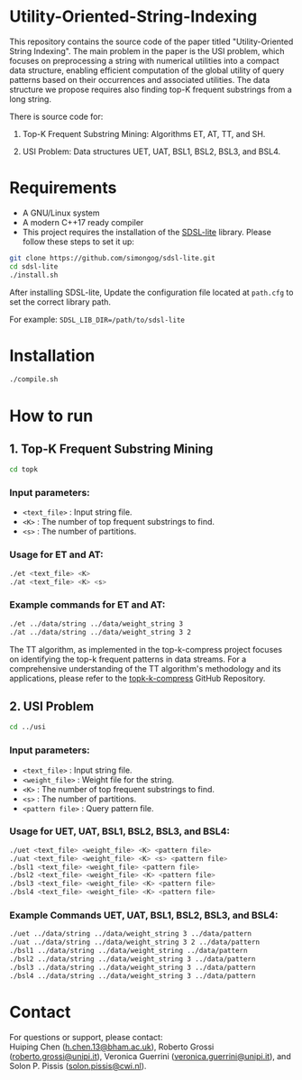 # Utility-Oriented-String-Indexing
This repository contains the source code of the paper titled "Utility-Oriented String Indexing". The main problem in the paper is the USI problem, which focuses on preprocessing a string with numerical utilities into a compact data structure, enabling efficient computation of the global utility of query patterns based on their occurrences and associated utilities. The data structure we propose requires also finding top-K frequent substrings from a long string.

There is source code for:

1. Top-K Frequent Substring Mining: Algorithms ET, AT, TT, and SH.

2. USI Problem: Data structures UET, UAT, BSL1, BSL2, BSL3, and BSL4.

# Requirements
- A GNU/Linux system
- A modern C++17 ready compiler
- This project requires the installation of the [SDSL-lite](https://github.com/simongog/sdsl-lite) library. Please follow these steps to set it up:
```bash
git clone https://github.com/simongog/sdsl-lite.git
cd sdsl-lite
./install.sh
```

After installing SDSL-lite, Update the configuration file located at `path.cfg` to set the correct library path.

For example: `SDSL_LIB_DIR=/path/to/sdsl-lite` 


# Installation
```bash
./compile.sh
```


# How to run

## 1. Top-K Frequent Substring Mining
```bash
cd topk
```
### Input parameters:
- `<text_file>` : Input string file.
- `<K>` : The number of top frequent substrings to find.
- `<s>` : The number of partitions.

### Usage for ET and AT:
```bash
./et <text_file> <K>
./at <text_file> <K> <s>
```

### Example commands for ET and AT:
```bash
./et ../data/string ../data/weight_string 3
./at ../data/string ../data/weight_string 3 2
```
The TT algorithm, as implemented in the top-k-compress project focuses on identifying the top-k frequent patterns in data streams. For a comprehensive understanding of the TT algorithm's methodology and its applications, please refer to the [topk-k-compress](https://github.com/pdinklag/top-k-compress) GitHub Repository.

## 2. USI Problem
```bash
cd ../usi
```
### Input parameters:
- `<text_file>` : Input string file.
- `<weight_file>` : Weight file for the string.
- `<K>` : The number of top frequent substrings to find.
- `<s>` : The number of partitions.
- `<pattern file>` : Query pattern file.

  
### Usage for UET, UAT, BSL1, BSL2, BSL3, and BSL4:
```bash
./uet <text_file> <weight_file> <K> <pattern file>
./uat <text_file> <weight_file> <K> <s> <pattern file>
./bsl1 <text_file> <weight_file> <pattern file>
./bsl2 <text_file> <weight_file> <K> <pattern file>
./bsl3 <text_file> <weight_file> <K> <pattern file>
./bsl4 <text_file> <weight_file> <K> <pattern file>
```

### Example Commands UET, UAT, BSL1, BSL2, BSL3, and BSL4:

```bash
./uet ../data/string ../data/weight_string 3 ../data/pattern
./uat ../data/string ../data/weight_string 3 2 ../data/pattern
./bsl1 ../data/string ../data/weight_string ../data/pattern
./bsl2 ../data/string ../data/weight_string 3 ../data/pattern
./bsl3 ../data/string ../data/weight_string 3 ../data/pattern
./bsl4 ../data/string ../data/weight_string 3 ../data/pattern
```
# Contact

For questions or support, please contact:  
Huiping Chen (<h.chen.13@bham.ac.uk>), Roberto Grossi (<roberto.grossi@unipi.it>), Veronica Guerrini (<veronica.guerrini@unipi.it>), and Solon P. Pissis (<solon.pissis@cwi.nl>).


